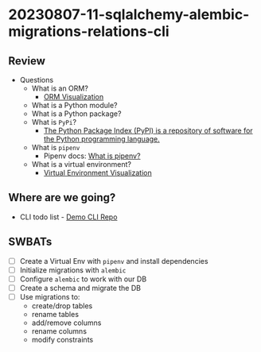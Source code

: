 # 20230807-11-sqlalchemy-alembic-migrations-relations-cli

## Review
- Questions
    - What is an ORM?
        - [ORM Visualization](https://www.figma.com/file/Udbuyi0ezpGhxNPL6qmWrK/ORM-Visual?type=whiteboard&node-id=0%3A1&t=n1rntyz68uDGdvge-1)
    - What is a Python module?
    - What is a Python package?
    - What is `PyPi`?
        - [The Python Package Index (PyPI) is a repository of software for the Python programming language.](https://pypi.org/#:~:text=The%20Python%20Package%20Index%20(PyPI)%20is%20a%20repository%20of%20software%20for%20the%20Python%20programming%20language)
    - What is `pipenv`
        - Pipenv docs: [What is pipenv?](https://pipenv.pypa.io/en/latest/#:~:text=Pipenv%20is%20a%20Python%20virtualenv%20management%20tool%20that%20supports%20a%20multitude%20of%20systems%20and%20nicely%20bridges%20the%20gaps%20between%20pip%2C%20python%20(using%20system%20python%2C%20pyenv%20or%20asdf)%20and%20virtualenv.)
    - What is a virtual environment?
        - [Virtual Environment Visualization](https://www.figma.com/file/ej3qo3FLhS78eipGApigmH/Virtual-Environments-Visualization?type=whiteboard&node-id=0%3A1&t=n1rntyz68uDGdvge-1)

## Where are we going?

- CLI todo list - [Demo CLI Repo](https://github.com/codetombomb/taskmaster-5000)

## SWBATs

- [ ]  Create a Virtual Env with `pipenv` and install dependencies
- [ ]  Initialize migrations with `alembic`
- [ ]  Configure `alembic` to work with our DB
- [ ]  Create a schema and migrate the DB
- [ ]  Use migrations to:
    - create/drop tables
    - rename tables
    - add/remove columns
    - rename columns
    - modify constraints